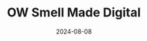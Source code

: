 ---  
layout: startup_page  
title: "OW Smell Made Digital"  
id: "hynt.net"  
permalink: "/owsmellmadedigitalhynt.net08082024/"  
website: "https://hynt.net/"  
funding_round: "Pre-Series A"  
funding_amount: "£2.2M"  
investors: "Parkwalk Advisors, Innovate UK"  
about: "OW Smell Made Digital is developing a digital platform for creating and delivering scents, combining AI and scent databases with new hardware to 'print' smells. Their initial focus is on sleep improvement using personalized scents and biofeedback, but they plan to expand into digital media, retail, and other sectors. The company's technology is based on research from the University of Sussex and University College London."  
markets: "Sleep Tech, AI, Digital Media, Retail, Immersive Events, Automotive, Healthtech, Software Development"  
hq: "Cambridge, Cambridgeshire, United Kingdom"  
founded_year: "2019"  
linkedin: "https://www.linkedin.com/company/hyntlabs"  
twitter: ""  
instagram: ""  
facebook: ""  
crunchbase: ""  
pitchbook: ""  

date_display: "08-Aug-2024"  
date: "2024-08-08"

# SEO Optimization  
meta_title: "OW Smell Made Digital - Pre-Series A Funding (£2.2M)"  
meta_description: "OW Smell Made Digital, OW Smell Made Digital is developing a digital platform for creating and delivering scents, combining AI and scent databases with new hardware to 'prin..."  
meta_keywords: "OW Smell Made Digital, Sleep Tech, AI, Digital Media, Retail, Immersive Events, Automotive, Healthtech, Software Development, Pre-Series A funding"  
canonical_url: "https://startup.projectstartups.com/owsmellmadedigitalhynt.net08082024/"  
---